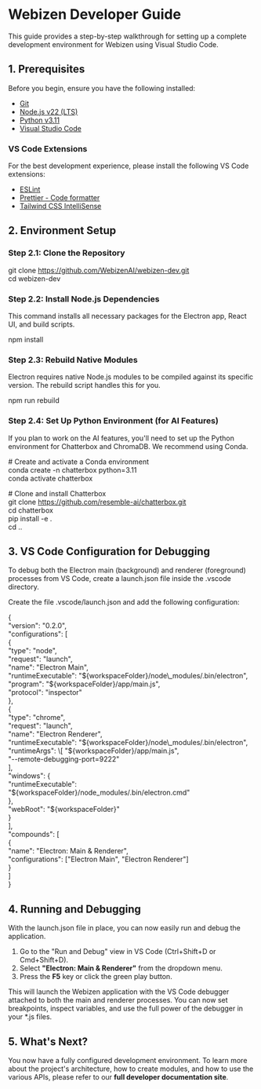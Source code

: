 # **Webizen Developer Guide**

This guide provides a step-by-step walkthrough for setting up a complete development environment for Webizen using Visual Studio Code.

## **1\. Prerequisites**

Before you begin, ensure you have the following installed:

* [Git](https://git-scm.com/)  
* [Node.js v22 (LTS)](https://nodejs.org/)  
* [Python v3.11](https://www.python.org/downloads/release/python-3110/)  
* [Visual Studio Code](https://code.visualstudio.com/)

### **VS Code Extensions**

For the best development experience, please install the following VS Code extensions:

* [ESLint](https://marketplace.visualstudio.com/items?itemName=dbaeumer.vscode-eslint)  
* [Prettier \- Code formatter](https://marketplace.visualstudio.com/items?itemName=esbenp.prettier-vscode)  
* [Tailwind CSS IntelliSense](https://marketplace.visualstudio.com/items?itemName=bradlc.vscode-tailwindcss)

## **2\. Environment Setup**

### **Step 2.1: Clone the Repository**

git clone https://github.com/WebizenAI/webizen-dev.git  
cd webizen-dev

### **Step 2.2: Install Node.js Dependencies**

This command installs all necessary packages for the Electron app, React UI, and build scripts.

npm install

### **Step 2.3: Rebuild Native Modules**

Electron requires native Node.js modules to be compiled against its specific version. The rebuild script handles this for you.

npm run rebuild

### **Step 2.4: Set Up Python Environment (for AI Features)**

If you plan to work on the AI features, you'll need to set up the Python environment for Chatterbox and ChromaDB. We recommend using Conda.

\# Create and activate a Conda environment  
conda create \-n chatterbox python=3.11  
conda activate chatterbox

\# Clone and install Chatterbox  
git clone https://github.com/resemble-ai/chatterbox.git  
cd chatterbox  
pip install \-e .  
cd ..

## **3\. VS Code Configuration for Debugging**

To debug both the Electron main (background) and renderer (foreground) processes from VS Code, create a launch.json file inside the .vscode directory.

Create the file .vscode/launch.json and add the following configuration:

{  
  "version": "0.2.0",  
  "configurations": \[  
    {  
      "type": "node",  
      "request": "launch",  
      "name": "Electron Main",  
      "runtimeExecutable": "${workspaceFolder}/node\_modules/.bin/electron",  
      "program": "${workspaceFolder}/app/main.js",  
      "protocol": "inspector"  
    },  
    {  
      "type": "chrome",  
      "request": "launch",  
      "name": "Electron Renderer",  
      "runtimeExecutable": "${workspaceFolder}/node\_modules/.bin/electron",  
      "runtimeArgs": \[  
        "${workspaceFolder}/app/main.js",  
        "--remote-debugging-port=9222"  
      \],  
      "windows": {  
        "runtimeExecutable": "${workspaceFolder}/node\_modules/.bin/electron.cmd"  
      },  
      "webRoot": "${workspaceFolder}"  
    }  
  \],  
  "compounds": \[  
    {  
      "name": "Electron: Main & Renderer",  
      "configurations": \["Electron Main", "Electron Renderer"\]  
    }  
  \]  
}

## **4\. Running and Debugging**

With the launch.json file in place, you can now easily run and debug the application.

1. Go to the "Run and Debug" view in VS Code (Ctrl+Shift+D or Cmd+Shift+D).  
2. Select **"Electron: Main & Renderer"** from the dropdown menu.  
3. Press the **F5** key or click the green play button.

This will launch the Webizen application with the VS Code debugger attached to both the main and renderer processes. You can now set breakpoints, inspect variables, and use the full power of the debugger in your \*.js files.

## **5\. What's Next?**

You now have a fully configured development environment. To learn more about the project's architecture, how to create modules, and how to use the various APIs, please refer to our **full developer documentation site**.